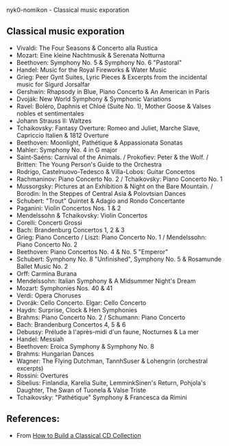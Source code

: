 nyk0-nomikon - Classical music exporation

## Classical music exporation

-   Vivaldi: The Four Seasons & Concerto alla Rustica
-   Mozart: Eine kleine Nachtmusik & Serenata Notturna
-   Beethoven: Symphony No. 5 & Symphony No. 6 "Pastoral"
-   Handel: Music for the Royal Fireworks & Water Music
-   Grieg: Peer Gynt Suites, Lyric Pieces & Excerpts from the incidental music for Sigurd Jorsalfar
-   Gershwin: Rhapsody in Blue, Piano Concerto & An American in Paris
-   Dvoják: New World Symphony & Symphonic Variations
-   Ravel: Boléro, Daphnis et Chloé (Suite No. 1), Mother Goose & Valses nobles et sentimentales
-   Johann Strauss II: Waltzes
-   Tchaikovsky: Fantasy Overture: Romeo and Juliet, Marche Slave, Capriccio Italien & 1812 Overture
-   Beethoven: Moonlight, Pathétique & Appassionata Sonatas
-   Mahler: Symphony No. 4 in G major
-   Saint-Saéns: Carnival of the Animals. / Prokofiev: Peter & the Wolf. / Britten: The Young Person's Guide to the Orchestra
-   Rodrigo, Castelnuovo-Tedesco & Villa-Lobos: Guitar Concertos
-   Rachmaninov: Piano Concerto No. 2 / Tchaikovsky: Piano Concerto No. 1
-   Mussorgsky: Pictures at an Exhibition & Night on the Bare Mountain. / Borodin: In the Steppes of Central Asia & Polovtsian Dances
-   Schubert: "Trout" Quintet & Adagio and Rondo Concertante
-   Paganini: Violin Concertos Nos. 1 & 2
-   Mendelssohn & Tchaikovsky: Violin Concertos
-   Corelli: Concerti Grossi
-   Bach: Brandenburg Concertos 1, 2 & 3
-   Grieg: Piano Concerto / Liszt: Piano Concerto No. 1 / Mendelssohn: Piano Concerto No. 2
-   Beethoven: Piano Concertos No. 4 & No. 5 "Emperor"
-   Schubert: Symphony No. 8 "Unfinished", Symphony No. 5 & Rosamunde Ballet Music No. 2
-   Orff: Carmina Burana
-   Mendelssohn: Italian Symphony & A Midsummer Night's Dream
-   Mozart: Symphonies Nos. 40 & 41
-   Verdi: Opera Choruses
-   Dvorák: Cello Concerto. Elgar: Cello Concerto
-   Haydn: Surprise, Clock & Hen Symphonies
-   Brahms: Piano Concerto No. 2 / Schumann: Piano Concerto
-   Bach: Brandenburg Concertos 4, 5 & 6
-   Debussy: Prélude à l'après-midi d'un faune, Nocturnes & La mer
-   Handel: Messiah
-   Beethoven: Eroica Symphony & Symphony No. 8
-   Brahms: Hungarian Dances
-   Wagner: The Flying Dutchman, TannhSuser & Lohengrin (orchestral excerpts)
-   Rossini: Overtures
-   Sibelius: Finlandia, Karelia Suite, LemminkSinen's Return, Pohjola's Daughter, The Swan of Tuonela & Valse Triste
-   Tchaikovsky: "Pathétique" Symphony & Francesca da Rimini

## References:

-   From [How to Build a Classical CD Collection](http://web.archive.org/web/20211019194112/https://www.naxos.com/newDesign/fbuild.files/bbuild.files/build_cat1.htm)
